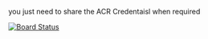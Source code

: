 
you just need to share the ACR Credentaisl when required



[![Board Status](https://dev.azure.com/vishwasnarayan23450190/ed64f7d6-a066-4c9c-9198-4f002f187271/53c801b8-30a5-476d-b145-12dc73204b3f/_apis/work/boardbadge/d0a8c8d4-5343-496a-94c9-fa40f10893f5?columnOptions=1)](https://dev.azure.com/vishwasnarayan23450190/ed64f7d6-a066-4c9c-9198-4f002f187271/_boards/board/t/53c801b8-30a5-476d-b145-12dc73204b3f/Microsoft.RequirementCategory/)
